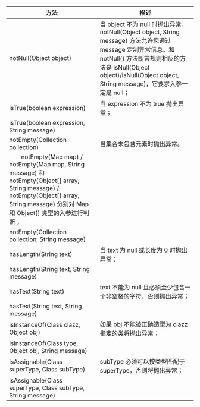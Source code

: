 | 方法 | 描述 |
| --- | --- |
| notNull(Object object) | 当 object 不为 null 时抛出异常，notNull(Object object, String message) 方法允许您通过 message 定制异常信息。和 notNull() 方法断言规则相反的方法是 isNull(Object object)/isNull(Object object, String message)，它要求入参一定是 null； |  |
| isTrue(boolean expression) | 当 expression 不为 true 抛出异常； |  |
| isTrue(boolean expression, String message) |  |
| notEmpty(Collection collection)  | 当集合未包含元素时抛出异常。
　　notEmpty(Map map) / notEmpty(Map map, String message) 和 notEmpty(Object[] array, String message) / notEmpty(Object[] array, String message) 分别对 Map 和 Object[] 类型的入参进行判断； |  |
| notEmpty(Collection collection, String message) |  |
| hasLength(String text) | 当 text 为 null 或长度为 0 时抛出异常； |  |
| hasLength(String text, String message) |  |
| hasText(String text)  | text 不能为 null 且必须至少包含一个非空格的字符，否则抛出异常； |  |
| hasText(String text, String message) |  |
| isInstanceOf(Class clazz, Object obj) | 如果 obj 不能被正确造型为 clazz 指定的类将抛出异常； |  |
| isInstanceOf(Class type, Object obj, String message) |  |
| isAssignable(Class superType, Class subType) | subType 必须可以按类型匹配于 superType，否则将抛出异常； |  |
| isAssignable(Class superType, Class subType, String message) |  |
